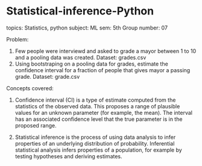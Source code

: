 # Statistical-inference-Python
topics: Statistics, python
subject: ML
sem: 5th
Group number: 07

Problem: 
1. Few people were interviewd and asked to grade a mayor between 1 to 10 and a pooling data was created.
Dataset: grades.csv
2. Using bootstraping on a pooling data for grades, estimate the confidence interval for a fraction of people that gives mayor a passing grade.
Dataset: grade.csv

Concepts covered:
1. Confidence interval (CI) is a type of estimate computed from the statistics of the observed data. This proposes a range of plausible values for an unknown parameter 
(for example, the mean). The interval has an associated confidence level that the true parameter is in the proposed range.

2. Statistical inference is the process of using data analysis to infer properties of an underlying distribution of probability. Inferential statistical analysis infers 
properties of a population, for example by testing hypotheses and deriving estimates.
